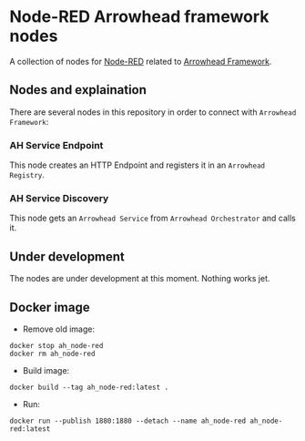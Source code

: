 # Node-RED Arrowhead framework nodes

A collection of nodes for [Node-RED](http://nodered.org) related to [Arrowhead Framework](https://www.arrowhead.eu/arrowheadframework).

## Nodes and explaination

There are several nodes in this repository in order to connect with ```Arrowhead Framework```:

### AH Service Endpoint

This node creates an HTTP Endpoint and registers it in an ```Arrowhead Registry```.

### AH Service Discovery

This node gets an ```Arrowhead Service``` from ```Arrowhead Orchestrator``` and calls it.

## Under development

The nodes are under development at this moment. Nothing works jet.

## Docker image

- Remove old image:

```console
docker stop ah_node-red
docker rm ah_node-red
```

- Build image:

```console
docker build --tag ah_node-red:latest .
```

- Run:

```console
docker run --publish 1880:1880 --detach --name ah_node-red ah_node-red:latest
```
